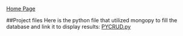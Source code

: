 [Home Page](https://tziesemer.github.io)

##Project files
Here is the python file that utilized mongopy to fill the database and link it to display results: [PYCRUD.py](docs/PYCRUD.py)


<!--How do you write programs that are maintainable, readable, and adaptable? Especially consider your work on the CRUD Python module from Project One, which you used to connect the dashboard widgets to the database in Project Two. What were the advantages of working in this way? How else could you use this CRUD Python module in the future?
**I found that modularization is usually the way to go if you want easy to reuses and read code. It creates sections of code that can be worked on and tested individually so that finding where an issue is becomes faster and when you need to make a change it is  less likely to mess up other functions. The CRUD module is very simple so any data sets that I wanted to use with even different database types could be possible with minor changes or with no changes I could use a different dashboard type application by simply  creating the appropriate callbacks to the existing crud functions then parse the data returned from there.**
How do you approach a problem as a computer scientist? Consider how you approached the database or dashboard requirements that Grazioso Salvare requested. How did your approach to this project differ from previous assignments in other courses? What techniques or strategies would you use in the future to create databases to meet other client requests?
**I used to approach with the idea of coding immediately and then working through the issues. More recently I have learned the value of planning first. The requirements and systems here took it a step further and I now started reading requirements, designing an #idea with basic pseudo code, then reading the documentation to see what would best fit the psuedo code, then coding and testing it out all along the way. I also incorporated a lot of stackoverflow searches as well.**
What do computer scientists do, and why does it matter? How would your work on this type of project help a company, like Grazioso Salvare, to do their work better?
**Computer scientists develop software to bridge the gap between what a computer has and what a customer needs. In this case I took the computers ability to parse through data and display it and translated it into a dashboard that was readable and usable by the  average customer so that they could filter through the massive amounts of data to select good candidates for rescue training. The alternative might be using excel and find function that could take forever and hurt the eyes to look through. This application will  save them both time and eye strain. It can also help eleminate some human error in their searches.-->
